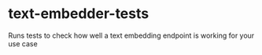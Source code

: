 # text-embedder-tests
Runs tests to check how well a text embedding endpoint is working for your use case

